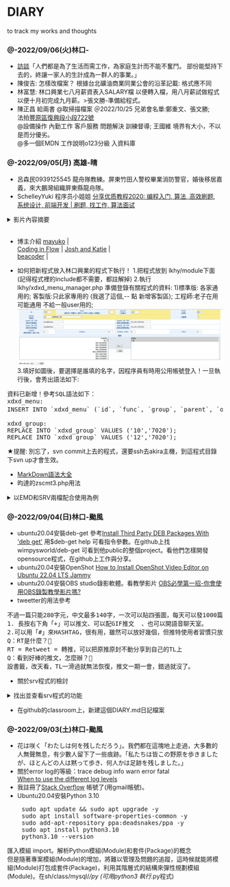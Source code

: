 # DIARY

to track my works and thoughts

### @-2022/09/06(火)林口-
- [訪談](https://hongtsewen.github.io/focus/)「人們都是為了生活而需工作，為家庭生計而不能不奮鬥。 部份能堅持下去的，終讓一家人的生計成為一群人的事業。」
- 陳俊吉: 怎樣改檔案？ 根據台北礦油商業同業公會的沿革記載: 格式應不同
- 林富慧: 林口興業七八月薪資表入SALARY檔 以便轉入檔，用八月薪試做程式 以便十月初完成九月薪。>張文勝-準備給程式。
- 陳正昌 給兩書 @取掃描檔案 
＠2022/10/25 兄弟會名單:鄭重文、張文勝; <br>
法拍[豐原區復興段小段722號](https://auction.988house.com/detail/636078) <br>
@設備操作 內勤工作 客戶服務 問題解決 訓練督導; 王國維 境界有大小，不以是而分優劣。<br>
@多一個EMDN 工作說明o123分級 入資料庫<br>

### @-2022/09/05(月) 高雄-晴
- 呂森民0939125545 龍舟隊教練。屏東竹田人警校畢業消防警官，婚後移居嘉義，來大鵬灣組織屏東縣龍舟隊。
- SchelleyYuki 程序员小姐姐 [分享优质教程2020: 编程入门, 算法, 高效刷题, 系统设计, 前端开发 | 刷题, 找工作, 算法面试](https://www.youtube.com/watch?v=1RzByC1bcuc&list=RDCMUCS1kMgt4igpfjL5lhGvo-fw&index=40)
<details>
<summary>影片內容摘要</summary>
1.0:22 如何編程簡潔抽象<br>
  The little schema 簡潔編程語言<br>
2.3:21 算法 應對面試<br>
  遞歸 迭代 遞歸優化 思維訓練 Mahtias p. NEU<br>
  算法的學習與訓練 Algo Expert (像leet code)<br>
  算法認識  算法構思 寫代碼 分析時間空間複雜度<br>
  cs 研究  BFS廣度優先搜索  DFS深度優先搜索   Bscktracking回溯<br>
3.6:47 後端開發Back-end 參考書<br>
  Desingning Data-Intensive Applications<br>
  asynchronous <br>
4.8:55 系統設計 System Design<br>
  #Grokking the System Design Interview<br>
5.前端開發 Front-End<br>
  Udemy網路課程  (react js  ) 在職工作者授課<br>
6.程序員博主介紹<br>
</details><br>

- 博主介紹
  [mayuko](https://www.youtube.com/c/hellomayuko ) |  
  [Coding in Flow](https://www.youtube.com/c/CodinginFlow)  | 
  [Josh and Katie](https://www.youtube.com/c/JoshandKatie)  |  
  [beacoder](https://www.youtube.com/c/beacoder)  |  

- 如何把新程式放入林口興業的程式下執行！
1.把程式放到 lkhy/module下面 (記得程式裡的include都不需要，都註解掉)
2.執行 lkhy/xdxd_menu_manager.php 準備登錄有關程式的資料:
1)標準版: 各家通用的; 客製版:只此家專用的 (我選了這個,-- 點 新增客製區); 工程師:老子在用可能通用 不給一般user用的;
![程式使用權限相關資料設定](htw20220905x.png "填寫內容舉例")
3.填好如圖後，要選擇是誰填的名字，因程序員有時用公用帳號登入！一旦執行後，會秀出語法如下:
<pre>
資料已新增！參考SQL語法如下：
xdxd_menu:
INSERT INTO `xdxd_menu` (`id`, `func`, `group`, `parent`, `order`, `name_ZH_TW`, `target_ZH_TW`, `name_ZH_CN`, `target_ZH_CN`, `enable`, `hotbar`, `hotbar_order`, `click`) VALUES (7020, 1, 357, 1521, 99, 'ybm統計6223', 'sta_ybm_6223.php', 'ybm統計6223', 'sta_ybm_6223.php', 1, 0, 0, 0);

xdxd_group:
REPLACE INTO `xdxd_group` VALUES ('10','7020');
REPLACE INTO `xdxd_group` VALUES ('12','7020');
</pre>
★提醒: 別忘了，svn commit上去的程式，還要ssh去akira主機，到這程式目錄下svn up才會生效。

- [MarkDown語法大全](https://hackmd.io/@eMP9zQQ0Qt6I8Uqp2Vqy6w/SyiOheL5N/%2FBVqowKshRH246Q7UDyodFA?type=book#MarkDown語法大全)
- 昀達的zscmt3.php用法
<details>
	<summary>以EMD和SRV兩檔配合使用為例</summary>
*注意: 我在ubuntu與MariaDB上要求較嚴(SYSTBR檔欄位default不可為-無;須改為null)故須：
<pre>
ALTER TABLE `SYSTBR` CHANGE `PUPD_IDX` `PUPD_IDX` VARCHAR(2) CHARACTER SET utf8mb3 COLLATE utf8mb3_general_ci NULL DEFAULT NULL;
ALTER TABLE `SYSTBR` CHANGE `NOTE` `NOTE` TEXT CHARACTER SET utf8mb3 COLLATE utf8mb3_general_ci NULL DEFAULT NULL;
</pre>
執行zscmt2.php後填：EMD和SRV兩個檔案，然後注意:
1.EMD.EMDN=SRV.EMDN
2.搜尋要勾datein 
搜尋用日期屬性: 選區間+填寫欄明 DATEIN
3.版本要選隆福
</details>


### @-2022/09/04(日)林口-颱風 
- ubuntu20.04安裝deb-get 參考[Install Third Party DEB Packages With 'deb get'](https://www.youtube.com/watch?v=xkdTMIp3PTg) 用$deb-get help 可看指令參數。在github上找wimpysworld/deb-get 可看到他public的整個project。看他們怎樣開發opensource程式，在github上工作與分享。
- ubuntu20.04安裝OpenShot [How to Install OpenShot Video Editor on Ubuntu 22.04 LTS Jammy](https://www.how2shout.com/linux/how-to-install-openshot-video-editor-on-ubuntu-22-04-lts-jammy/)
- ubuntu20.04安裝OBS studio錄影軟體。看教學影片 [OBS必學第一招-你會使用OBS錄製教學影片嗎?](https://www.youtube.com/watch?v=t5SgWlzjYu0)
- tweetter的用法參考 
<pre>不過一篇只能280字元，中文最多140字，一次可以貼四張圖，每天可以發1000篇推文，貼文不能編輯，創辦人認為最好的編輯就是重發。(雖然之後馬斯克搞不好會新增這個功能)
1. 長按右下角「+」可以推文、可以配GIF推文  、也可以開語音聊天室。
2.可以用「#」來HASHTAG，很有用，雖然可以放好幾個，但推特使用者習慣只放一個HASHTAG，不像IG習慣標到飽。
Q：RT是什麼？🤔
RT = Retweet = 轉推，可以把原推原封不動分享到自己的TL上
Q：看到好棒的推文，怎麼辦？🥰
設書籤，改天看，TL一滑過就無法恢復，推文一期一會，錯過就沒了。</pre>
- 關於srv程式的檢討
<details>
	<summary>找出並查看srv程式的功能</summary>
	1.htw@htw-B15:~$ find www/lfh -name "*srv*.php" 找出有寫srv的程式
	2.逐一去看這程式的功能
	localhost/lfh/test/htw_srv.php  //srv主程式 <br>
	localhost/lfh/test/htw_srv_mthckemd.php  核對SRV和EMD的人事資料<br>
	localhost/lfh/test/htw_srv_autorenew.php<br>
	localhost/lfh/test/htw_srv_autorenew.php.php //從 SRV 取出 202208 月份資料了....<br>
	insert error:<br>
	localhost/lfh/test/htw_srv_chkemd2srv.php //用EMD查查某月的SRV有無資料<br>
	localhost/lfh/ds/srvmrps.php  //首頁 >統計作業 >BIOS-業務月營績效統計<br>
	localhost/lfh/ds/newsrv.php   //首頁 >銷貨作業 >建立每月SRV<br>
</details>

- 在github的classroom上，新建這個DIARY.md日記檔案

### @-2022/09/03(土)林口-颱風 
- 花は咲く「わたしは何を残しただろう」。我們都在這塊地上走過，大多數的人無聲無息，有少數人留下了一些痕跡。「私たちは皆この野原を歩きましたが、ほとんどの人は黙って歩き、何人かは足跡を残しました。」
- 關於error log的等級：trace debug info warn error fatal <br> 
[When to use the different log levels](https://stackoverflow.com/questions/2031163/when-to-use-the-different-log-levels/2031209#2031209)
- 我註冊了[Stack Overflow](https://zh.m.wikipedia.org/zh-tw/Stack_Overflow) 帳號了(用gmail帳號)。
- Ubuntu20.04安裝Python 3.10  
<pre>
	sudo apt update && sudo apt upgrade -y
	sudo apt install software-properties-common -y
	sudo add-apt-repository ppa:deadsnakes/ppa -y
	sudo apt install python3.10
	python3.10 --version
</pre>
匯入模組 import。解析Python模組(Module)和套件(Package)的概念<br>
但是隨著專案模組(Module)的增加，將難以管理及問題的追蹤，這時候就能將模組(Module)打包成套件(Package)，利用其階層式的結構來彈性規劃模組(Module)。在sh/class/mysql/*/py (可用python3 執行*.py程式)



